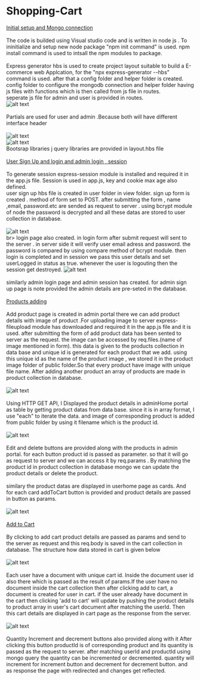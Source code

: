 # Shopping-Cart
<ins>Initial setup and Mongo connection</ins><br>
<br>
The code is builded using Visual studio code and is written in node js . To ininitialize and setup new node package "npm init command" is used. npm install command is used to intsall the npm modules to package.<br><br> Express generator hbs is used to create project layout suitable to build a E-commerce web Applcation, for the "npx express-generator --hbs" command is used. after that a config folder and helper folder is created. config folder to configure the mongodb connection and helper folder having js files with functions which is then called from js file in routes. <br>
seperate js file for admin and user is provided in routes.<br>
![alt text](https://user-images.githubusercontent.com/114420318/193441263-c95545c2-1ef7-4dd5-9c1c-b7ae9b45b842.png)<br><br>
Partials are used for user and admin .Because both will have different interface header<br><br>
![alt text](https://user-images.githubusercontent.com/114420318/193441378-cd946ee4-eddd-4f11-a314-63d4684cb767.jpg)<br>
![alt text](https://user-images.githubusercontent.com/114420318/193441385-f15f7f19-fea1-43fa-9522-6f939f8518d8.jpg)<br>
Bootsrap libraries j query libraries are provided in layout.hbs file<br><br>
<ins>User Sign Up and login and admin login , session</ins><br><br>
To generate session express-session module is installed and required it in the app.js file. Session is used in app.js, key and cookie max age also defined.<br>
user sign up hbs file is created in user folder in view folder. sign up form is created . method of form set to POST. after submitting the form , name ,email, password.etc  are sended as request to server . using bcrypt module of node the password is decrypted and all these datas are stored to user collection in database.
<br><br>
![alt text](https://user-images.githubusercontent.com/114420318/193441981-af5c431e-b8e0-43e2-ba05-614ef5a125d8.png)<br>br>
login page also created. in login form after submit request will sent to the server . in server side it will verify user email adress and password. the password is compared by using compare method of bcrypt module. then login is completed and in session we pass this user details and set userLogged in status as true. whenever the user is logouting then the session get destroyed.
![alt text](https://user-images.githubusercontent.com/114420318/193442214-d35023b1-10e0-4e4e-9796-6be12cddf6bf.png)<br><br>
similarly admin login page and admin session has created. for admin sign up page is note provided the admin details are pre-seted in the database.<br><br>
<ins>Products adding</ins><br><br>
Add product page is created in admin portal there we can add product details with image of product .For uploading image to server express-fileupload module has downloaded and required it in the app.js file and it is used. after submitting the form of add product data has been sented to server as the request. the image can be accessed by req.files.(name of image mentioned in form). this data is given to the products collection in data base and unique id is generated for each product that we add. using this unique id as the name of the product image , we stored it in the product image folder of public folder.So that every product have image with unique file name. After adding another product an array of products are made in product collection in database.<br><br>
![alt text](https://user-images.githubusercontent.com/114420318/193444590-ce04429d-9512-4e6d-8474-886529b5bb31.png)<br><br>
Using HTTP GET API, I Displayed the product details in adminHome portal as table by getting product datas from data base. since it is in array format, I use "each" to iterate the data. and image of corresponding product is added from public folder by using it filename which is the product id.<br><br>
![alt text](https://user-images.githubusercontent.com/114420318/193445023-a9ceb9a1-af04-42aa-9c8f-173281906638.png)<br><br>
Edit and delete buttons are provided along with the products in admin portal. for each button product id is passed as parameter. so that it will go as request to server and we can access it by req.params . By matching the product id in product collection in database mongo we can update the product details or delete the product.<br><br>
similary the product datas are displayed in userhome page as cards. And for each card addToCart button is provided and product details are passed in button as params.<br><br>
![alt text](https://user-images.githubusercontent.com/114420318/193445426-7a426b94-91e8-460b-acf9-9f78ef90475e.png)<br><br>
<ins>Add to Cart</ins><br><br>
By clicking to add cart product details are passed as params and send to the server as request and this req.body is saved in the cart collection in database. The structure how data stored in cart is given below <br><br>
![alt text](https://user-images.githubusercontent.com/114420318/193446769-9774dfaf-21a9-4d79-b0f7-98ed16fc5ee1.png)<br><br>
Each user have a document with unique cart id. Inside the document user id also there which is passed as the result of params.If the user have no document inside the cart collection then after clicking add to cart, a document is created for user in cart. if the user already have document in the cart then clicking 'add to cart' will update by pushing the product details to product array in user's cart document after matching the userId. Then this cart details are displayed in cart page as the response from the server.<br><br>
![alt text](https://user-images.githubusercontent.com/114420318/193447114-55772c23-d185-4bc3-9197-4456138ed27e.png)<br><br>
Quantity Increment and decrement buttons also provided along with it After clicking this button productId is of corresponding product and its quantity is passed as the request to server. after matching userId and productId using mongo query the quantity can be incremented or decremented. quantity will increment for increment button and decrement for decrement button. and as response the page with redirected and changes get reflected.<br><br>


